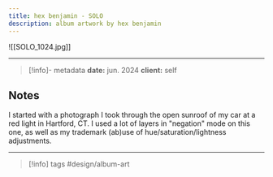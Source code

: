 ```yaml
---
title: hex benjamin - SOLO
description: album artwork by hex benjamin
---
```

![[SOLO_1024.jpg]]

---
> [!info]- metadata
> **date:** jun. 2024
> **client:** self
## Notes
I started with a photograph I took through the open sunroof of my car at a red light in Hartford, CT. I used a lot of layers in "negation" mode on this one, as well as my trademark (ab)use of hue/saturation/lightness adjustments.

---
> [!info] tags
> #design/album-art
